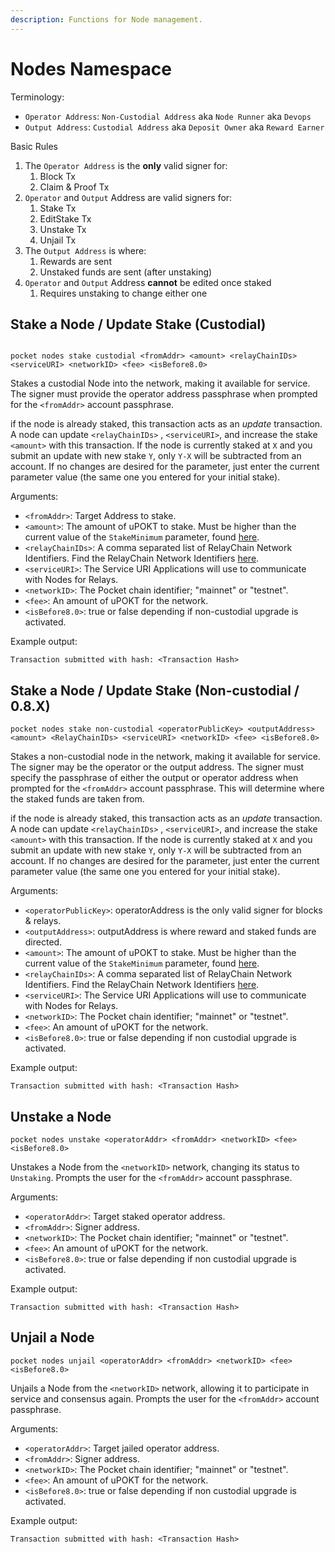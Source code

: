 ```yaml
---
description: Functions for Node management.
---
```


# Nodes Namespace

Terminology:

- `Operator Address`: `Non-Custodial Address` aka `Node Runner` aka `Devops`
- `Output Address`: `Custodial Address` aka `Deposit Owner` aka `Reward Earner`

Basic Rules

1. The `Operator Address` is the **only** valid signer for:
   1. Block Tx
   2. Claim & Proof Tx
2. `Operator` and `Output` Address are valid signers for:
   1. Stake Tx
   2. EditStake Tx
   3. Unstake Tx
   4. Unjail Tx
3. The `Output Address` is where:
   1. Rewards are sent
   2. Unstaked funds are sent (after unstaking)
4. `Operator` and `Output` Address **cannot** be edited once staked
   1. Requires unstaking to change either one

## Stake a Node / Update Stake (Custodial)

```text

pocket nodes stake custodial <fromAddr> <amount> <relayChainIDs> <serviceURI> <networkID> <fee> <isBefore8.0>
```

Stakes a custodial Node into the network, making it available for service. The signer must provide the operator address passphrase when prompted for the `<fromAddr>` account passphrase.

if the node is already staked, this transaction acts as an _update_ transaction. A node can update `<relayChainIDs>`
, `<serviceURI>`, and increase the stake `<amount>` with this transaction. If the node is currently staked at `X` and
you submit an update with new stake `Y`, only `Y-X` will be subtracted from an account. If no changes are desired for
the parameter, just enter the current parameter value \(the same one you entered for your initial stake\).

Arguments:

- `<fromAddr>`: Target Address to stake.
- `<amount>`: The amount of uPOKT to stake. Must be higher than the current value of the `StakeMinimum` parameter,
  found [here](https://docs.pokt.network/learn/protocol-parameters/#stakeminimum).
- `<relayChainIDs>`: A comma separated list of RelayChain Network Identifiers. Find the RelayChain Network
  Identifiers [here](https://docs.pokt.network/reference/supported-chains).
- `<serviceURI>`: The Service URI Applications will use to communicate with Nodes for Relays.
- `<networkID>`: The Pocket chain identifier; "mainnet" or "testnet".
- `<fee>`: An amount of uPOKT for the network.
- `<isBefore8.0>`: true or false depending if non-custodial upgrade is activated.

Example output:

```text
Transaction submitted with hash: <Transaction Hash>
```

## Stake a Node / Update Stake (Non-custodial / 0.8.X)

```text
pocket nodes stake non-custodial <operatorPublicKey> <outputAddress> <amount> <RelayChainIDs> <serviceURI> <networkID> <fee> <isBefore8.0>
```

Stakes a non-custodial node in the network, making it available for service. The signer may be the operator or the output address. The signer must specify the passphrase of either the output or operator address when prompted for the `<fromAddr>` account passphrase. This will determine where the staked funds are taken from.

if the node is already staked, this transaction acts as an _update_ transaction. A node can update `<relayChainIDs>`
, `<serviceURI>`, and increase the stake `<amount>` with this transaction. If the node is currently staked at `X` and
you submit an update with new stake `Y`, only `Y-X` will be subtracted from an account. If no changes are desired for
the parameter, just enter the current parameter value \(the same one you entered for your initial stake\).

Arguments:

- `<operatorPublicKey>`: operatorAddress is the only valid signer for blocks & relays.
- `<outputAddress>`: outputAddress is where reward and staked funds are directed.
- `<amount>`: The amount of uPOKT to stake. Must be higher than the current value of the `StakeMinimum` parameter,
  found [here](https://docs.pokt.network/learn/protocol-parameters/#stakeminimum).
- `<relayChainIDs>`: A comma separated list of RelayChain Network Identifiers. Find the RelayChain Network
  Identifiers [here](https://docs.pokt.network/reference/supported-chains).
- `<serviceURI>`: The Service URI Applications will use to communicate with Nodes for Relays.
- `<networkID>`: The Pocket chain identifier; "mainnet" or "testnet".
- `<fee>`: An amount of uPOKT for the network.
- `<isBefore8.0>`: true or false depending if non custodial upgrade is activated.

Example output:

```text
Transaction submitted with hash: <Transaction Hash>
```

## Unstake a Node

```text
pocket nodes unstake <operatorAddr> <fromAddr> <networkID> <fee> <isBefore8.0>
```

Unstakes a Node from the `<networkID>` network, changing its status to `Unstaking`. Prompts the user for
the `<fromAddr>` account passphrase.

Arguments:

- `<operatorAddr>`: Target staked operator address.
- `<fromAddr>`: Signer address.
- `<networkID>`: The Pocket chain identifier; "mainnet" or "testnet".
- `<fee>`: An amount of uPOKT for the network.
- `<isBefore8.0>`: true or false depending if non custodial upgrade is activated.

Example output:

```text
Transaction submitted with hash: <Transaction Hash>
```

## Unjail a Node

```text
pocket nodes unjail <operatorAddr> <fromAddr> <networkID> <fee> <isBefore8.0>
```

Unjails a Node from the `<networkID>` network, allowing it to participate in service and consensus again. Prompts the
user for the `<fromAddr>` account passphrase.

Arguments:

- `<operatorAddr>`: Target jailed operator address.
- `<fromAddr>`: Signer address.
- `<networkID>`: The Pocket chain identifier; "mainnet" or "testnet".
- `<fee>`: An amount of uPOKT for the network.
- `<isBefore8.0>`: true or false depending if non custodial upgrade is activated.

Example output:

```text
Transaction submitted with hash: <Transaction Hash>
```
